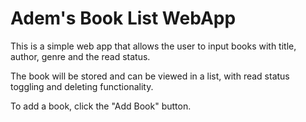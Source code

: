 # Adem's Book List WebApp
This is a simple web app that allows the user to input books with title, author, genre and the read status.  

The book will be stored and can be viewed in a list, with read status toggling and deleting functionality. 

To add a book, click the "Add Book" button.  

